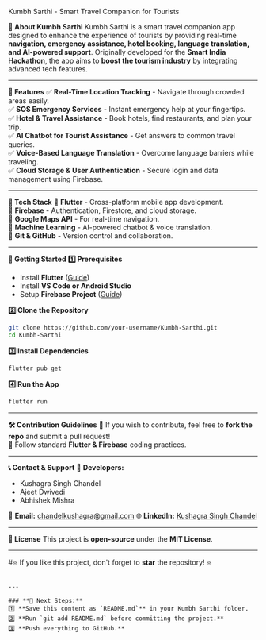 
 Kumbh Sarthi - Smart Travel Companion for Tourists 

 **📌 About Kumbh Sarthi**
Kumbh Sarthi is a smart travel companion app designed to enhance the experience of tourists by providing real-time **navigation, emergency assistance, hotel booking, language translation, and AI-powered support**. Originally developed for the **Smart India Hackathon**, the app aims to **boost the tourism industry** by integrating advanced tech features.

---

 **📢 Features**
✅ **Real-Time Location Tracking** - Navigate through crowded areas easily.  
✅ **SOS Emergency Services** - Instant emergency help at your fingertips.  
✅ **Hotel & Travel Assistance** - Book hotels, find restaurants, and plan your trip.  
✅ **AI Chatbot for Tourist Assistance** - Get answers to common travel queries.  
✅ **Voice-Based Language Translation** - Overcome language barriers while traveling.  
✅ **Cloud Storage & User Authentication** - Secure login and data management using Firebase.  

---

 **📱 Tech Stack**
🔹 **Flutter** - Cross-platform mobile app development.  
🔹 **Firebase** - Authentication, Firestore, and cloud storage.  
🔹 **Google Maps API** - For real-time navigation.  
🔹 **Machine Learning** - AI-powered chatbot & voice translation.  
🔹 **Git & GitHub** - Version control and collaboration.  

---

 **🚀 Getting Started**
 **1️⃣ Prerequisites**
- Install **Flutter** ([Guide](https://flutter.dev/docs/get-started/install))
- Install **VS Code or Android Studio**
- Setup **Firebase Project** ([Guide](https://firebase.google.com/))

 **2️⃣ Clone the Repository**
```sh
git clone https://github.com/your-username/Kumbh-Sarthi.git
cd Kumbh-Sarthi
```

 **3️⃣ Install Dependencies**
```sh
flutter pub get
```

 **4️⃣ Run the App**
```sh
flutter run
```

---

 **🛠 Contribution Guidelines**
📌 If you wish to contribute, feel free to **fork the repo** and submit a pull request!  
📌 Follow standard **Flutter & Firebase** coding practices.  

---

 **📞 Contact & Support**
🔹 **Developers:**  
- Kushagra Singh Chandel  
- Ajeet Dwivedi  
- Abhishek Mishra  

📩 **Email:** chandelkushagra@gmail.com
🌐 **LinkedIn:** [Kushagra Singh Chandel](www.linkedin.com/in/kushagra-singh-chandel)  

---

 **📜 License**
This project is **open-source** under the **MIT License**.

---

#⭐ If you like this project, don't forget to **star** the repository! ⭐
```

---

### **🚀 Next Steps:**  
1️⃣ **Save this content as `README.md`** in your Kumbh Sarthi folder.  
2️⃣ **Run `git add README.md` before committing the project.**  
3️⃣ **Push everything to GitHub.**  
